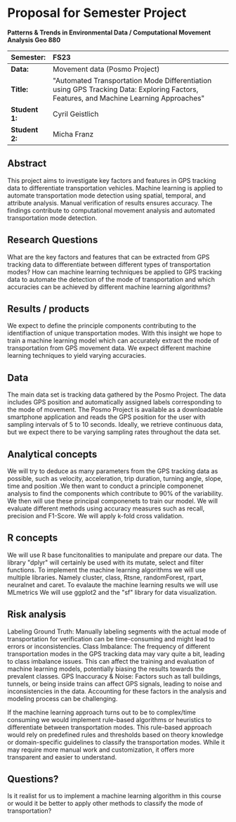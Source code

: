 # Proposal for Semester Project

**Patterns & Trends in Environmental Data / Computational Movement
Analysis Geo 880**

| Semester:      | FS23                                     |
|:---------------|:---------------------------------------- |
| **Data:**      | Movement data (Posmo Project)            |
| **Title:**     | "Automated Transportation Mode Differentiation using GPS Tracking Data: Exploring Factors, Features, and Machine Learning Approaches"                              |
| **Student 1:** | Cyril Geistlich                          |
| **Student 2:** | Micha Franz                              |

## Abstract 
<!-- (50-60 words) -->

This project aims to investigate key factors and features in GPS tracking data to differentiate transportation vehicles. Machine learning is applied to automate transportation mode detection using spatial, temporal, and attribute analysis. Manual verification of results ensures accuracy. The findings contribute to computational movement analysis and automated transportation mode detection.

## Research Questions
<!-- (50-60 words) -->

What are the key factors and features that can be extracted from GPS tracking data to differentiate between different types of transportation modes?
How can machine learning techniques be applied to GPS tracking data to automate the detection of the mode of transportation and which accuracies can be achieved by different machine learning algorithms?


## Results / products
<!-- What do you expect, anticipate? -->

We expect to define the principle components contributing to the identifiaction of unique transportation modes. With this insight we hope to train a machine learning model which can accurately extract the mode of transportation from GPS movement data. We expect different machine learning techniques to yield varying accuracies.  

## Data
<!-- What data will you use? Will you require additional context data? Where do you get this data from? Do you already have all the data? -->

The main data set is tracking data gathered by the Posmo Project. The data includes GPS position and automatically assigned labels corresponding to the mode of movement. The Posmo Project is available as a downloadable smartphone application and reads the GPS position for the user with sampling intervals of 5 to 10 seconds. Ideally, we retrieve continuous data, but we expect there to be varying sampling rates throughout the data set.


## Analytical concepts
<!-- Which analytical concepts will you use? What conceptual movement spaces and respective modelling approaches of trajectories will you be using? What additional spatial analysis methods will you be using? -->

We will try to deduce as many parameters from the GPS tracking data as possible, such as velocity, acceleration, trip duration, turning angle, slope, time and position .We then want to conduct a principle componenet analysis to find the components which contribute to 90% of the variability. We then will use these principal componenets to train our model. We will evaluate different methods using accuracy measures such as recall, precision and F1-Score. We will apply k-fold cross validation.

## R concepts
<!-- Which R concepts, functions, packages will you mainly use. What additional spatial analysis methods will you be using? -->

We will use R base funcitonalities to manipulate and prepare our data. The library "dplyr" will certainly be used with its mutate, select and filter functions. 
To implement the machine learning algorithms we will use multiple libraries. Namely cluster, class, Rtsne, randomForest, rpart, neuralnet and caret.
To evalaute the machine learning results we will use MLmetrics
We will use ggplot2 and the "sf" library for data visualization. 

## Risk analysis
<!-- What could be the biggest challenges/problems you might face? What is your plan B? -->

Labeling Ground Truth: Manually labeling segments with the actual mode of transportation for verification can be time-consuming and might lead to errors or inconsistencies.
Class Imbalance: The frequency of different transportation modes in the GPS tracking data may vary quite a bit, leading to class imbalance issues. This can affect the training and evaluation of machine learning models, potentially biasing the results towards the prevalent classes.
GPS Inaccuracy & Noise: Factors such as tall buildings, tunnels, or being inside trains can affect GPS signals, leading to noise and inconsistencies in the data. Accounting for these factors in the analysis and modeling process can be challenging.

If the machine learning approach turns out to be to complex/time consuming we would implement rule-based algorithms or heuristics to differentiate between transportation modes. This rule-based approach would rely on predefined rules and thresholds based on theory knowledge or domain-specific guidelines to classify the transportation modes. While it may require more manual work and customization, it offers more transparent and easier to understand.

## Questions? 
<!-- Which questions would you like to discuss at the coaching session? -->
Is it realist for us to implement a machine learning algorithm in this course or would it be better to apply other methods to classify the mode of transportation?
